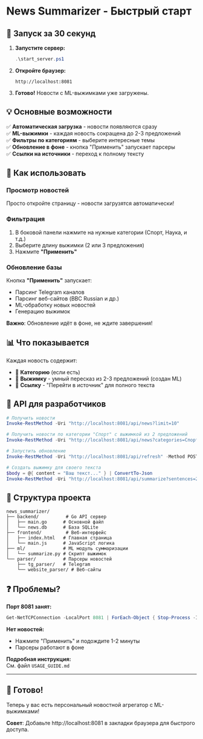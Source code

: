 # News Summarizer - Быстрый старт

## 🚀 Запуск за 30 секунд

1. **Запустите сервер:**
   ```powershell
   .\start_server.ps1
   ```

2. **Откройте браузер:**
   ```
   http://localhost:8081
   ```

3. **Готово!** Новости с ML-выжимками уже загружены.

## 💡 Основные возможности

✅ **Автоматическая загрузка** - новости появляются сразу  
✅ **ML-выжимки** - каждая новость сокращена до 2-3 предложений  
✅ **Фильтры по категориям** - выберите интересные темы  
✅ **Обновление в фоне** - кнопка "Применить" запускает парсеры  
✅ **Ссылки на источники** - переход к полному тексту  

## 🎯 Как использовать

### Просмотр новостей
Просто откройте страницу - новости загрузятся автоматически!

### Фильтрация
1. В боковой панели нажмите на нужные категории (Спорт, Наука, и т.д.)
2. Выберите длину выжимки (2 или 3 предложения)
3. Нажмите **"Применить"**

### Обновление базы
Кнопка **"Применить"** запускает:
- Парсинг Telegram каналов
- Парсинг веб-сайтов (BBC Russian и др.)
- ML-обработку новых новостей
- Генерацию выжимок

**Важно**: Обновление идёт в фоне, не ждите завершения!

## 📊 Что показывается

Каждая новость содержит:
- 📌 **Категорию** (если есть)
- 📝 **Выжимку** - умный пересказ из 2-3 предложений (создан ML)
- 🔗 **Ссылку** - "Перейти в источник" для полного текста

## 🔧 API для разработчиков

```powershell
# Получить новости
Invoke-RestMethod -Uri "http://localhost:8081/api/news?limit=10"

# Получить новости по категории "Спорт" с выжимкой из 2 предложений
Invoke-RestMethod -Uri "http://localhost:8081/api/news?categories=Спорт&sentences=2"

# Запустить обновление
Invoke-RestMethod -Uri "http://localhost:8081/api/refresh" -Method POST

# Создать выжимку для своего текста
$body = @{ content = "Ваш текст..." } | ConvertTo-Json
Invoke-RestMethod -Uri "http://localhost:8081/api/summarize?sentences=2" -Method POST -Body $body -ContentType "application/json"
```

## 📁 Структура проекта

```
news_summarizer/
├── backend/          # Go API сервер
│   ├── main.go      # Основной файл
│   └── news.db      # База SQLite
├── frontend/         # Веб-интерфейс
│   ├── index.html   # Главная страница
│   └── main.js      # JavaScript логика
├── ml/              # ML модуль суммаризации
│   └── summarize.py # Скрипт выжимок
└── parser/          # Парсеры новостей
    ├── tg_parser/   # Telegram
    └── website_parser/ # Веб-сайты
```

## ❓ Проблемы?

**Порт 8081 занят:**
```powershell
Get-NetTCPConnection -LocalPort 8081 | ForEach-Object { Stop-Process -Id $_.OwningProcess -Force }
```

**Нет новостей:**
- Нажмите "Применить" и подождите 1-2 минуты
- Парсеры работают в фоне

**Подробная инструкция:**  
См. файл `USAGE_GUIDE.md`

---

## 🎉 Готово!

Теперь у вас есть персональный новостной агрегатор с ML-выжимками!

**Совет**: Добавьте http://localhost:8081 в закладки браузера для быстрого доступа.
